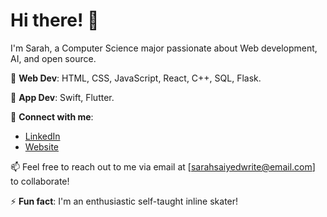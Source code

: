 
# Hi there! 👋

I'm Sarah, a Computer Science major passionate about Web development, AI, and open source.

🚀 **Web Dev**: HTML, CSS, JavaScript, React, C++, SQL, Flask.

🚀 **App Dev**: Swift, Flutter.


💬 **Connect with me**:
- [LinkedIn](https://www.linkedin.com/in/sarah-saiyed0/)
- [Website](https://sarahtoninwrites.github.io/sarahtonin/prof.html)


📫 Feel free to reach out to me via email at [sarahsaiyedwrite@email.com] to collaborate!

⚡ **Fun fact**: I'm an enthusiastic self-taught inline skater!

